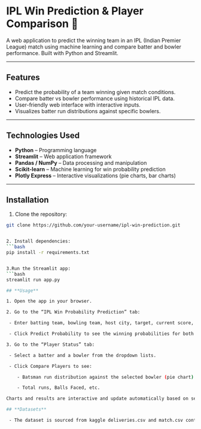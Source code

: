 # IPL Win Prediction & Player Comparison 🏏

A web application to predict the winning team in an IPL (Indian Premier League) match using machine learning and compare batter and bowler performance. Built with Python and Streamlit.

---

## **Features**

- Predict the probability of a team winning given match conditions.  
- Compare batter vs bowler performance using historical IPL data.  
- User-friendly web interface with interactive inputs.    
- Visualizes batter run distributions against specific bowlers.  

---

## **Technologies Used**

- **Python** – Programming language  
- **Streamlit** – Web application framework  
- **Pandas / NumPy** – Data processing and manipulation  
- **Scikit-learn** – Machine learning for win probability prediction  
- **Plotly Express** – Interactive visualizations (pie charts, bar charts)  

---

## **Installation**

1. Clone the repository:  
```bash
git clone https://github.com/your-username/ipl-win-prediction.git


2. Install dependencies:
```bash
pip install -r requirements.txt


3.Run the Streamlit app:
```bash
streamlit run app.py

## **Usage**

1. Open the app in your browser.

2. Go to the “IPL Win Probability Prediction” tab:

 - Enter batting team, bowling team, host city, target, current score, overs completed, and wickets lost.

 - Click Predict Probability to see the winning probabilities for both teams.

3. Go to the “Player Status” tab:

 - Select a batter and a bowler from the dropdown lists.

 - Click Compare Players to see:

    - Batsman run distribution against the selected bowler (pie chart).

    - Total runs, Balls Faced, etc.

Charts and results are interactive and update automatically based on selections.

## **Datasets**

 - The dataset is sourced from kaggle deliveries.csv and match.csv containing historical IPL match deliveries.#   I P L - W i n - P r e d i c t o r - P e r f o r m a n c e - D a s h b o a r d  
 